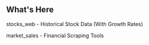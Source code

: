 ## What's Here

 stocks_web   - Historical Stock Data (With Growth Rates)


 market_sales - Financial Scraping Tools 

